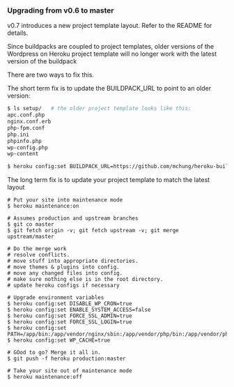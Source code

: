 

### Upgrading from v0.6 to master

v0.7 introduces a new project template layout. Refer to the README for details.

Since buildpacks are coupled to project templates, older versions of the
Wordpress on Heroku project template will no longer work with the latest
version of the buildpack

There are two ways to fix this.

The short term fix is to update the BUILDPACK_URL to point to an older version:
```bash
$ ls setup/   # the older project template looks like this:
apc.conf.php
nginx.conf.erb
php-fpm.conf
php.ini
phpinfo.php
wp-config.php
wp-content

$ heroku config:set BUILDPACK_URL=https://github.com/mchung/heroku-buildpack-wordpress#v0.6
```

The long term fix is to update your project template to match the latest layout
```
# Put your site into maintenance mode
$ heroku maintenance:on

# Assumes production and upstream branches
$ git co master
$ git fetch origin -v; git fetch upstream -v; git merge upstream/master

# Do the merge work
# resolve conflicts.
# move stuff into appropriate directories.
# move themes & plugins into config.
# move any changed files into config.
# make sure nothing else is in the root directory.
# update heroku configs if necessary

# Upgrade environment variables
$ heroku config:set DISABLE_WP_CRON=true
$ heroku config:set ENABLE_SYSTEM_ACCESS=false
$ heroku config:set FORCE_SSL_ADMIN=true
$ heroku config:set FORCE_SSL_LOGIN=true
$ heroku config:set PATH=/app/bin:/app/vendor/nginx/sbin:/app/vendor/php/bin:/app/vendor/php/sbin:/usr/local/bin:/usr/bin:/bin
$ heroku config:set WP_CACHE=true

# GOod to go? Merge it all in.
$ git push -f heroku production:master

# Take your site out of maintenance mode
$ heroku maintenance:off
```
